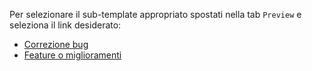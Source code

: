 Per selezionare il sub-template appropriato spostati nella tab `Preview` e seleziona il link desiderato:

* [Correzione bug](?expand=1&template=bug_pull_request_template.md)
* [Feature o miglioramenti](?expand=1&template=feature_pull_request_template.md)
